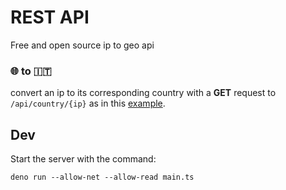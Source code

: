 # REST API

Free and open source ip to geo api

### :globe_with_meridians: to :it:

convert an ip to its corresponding country with a **GET** request to `/api/country/{ip}` as in this [example](https://ip2geo.deno.dev/api/country/8.8.8.8).


## Dev

Start the server with the command:

```
deno run --allow-net --allow-read main.ts
```
